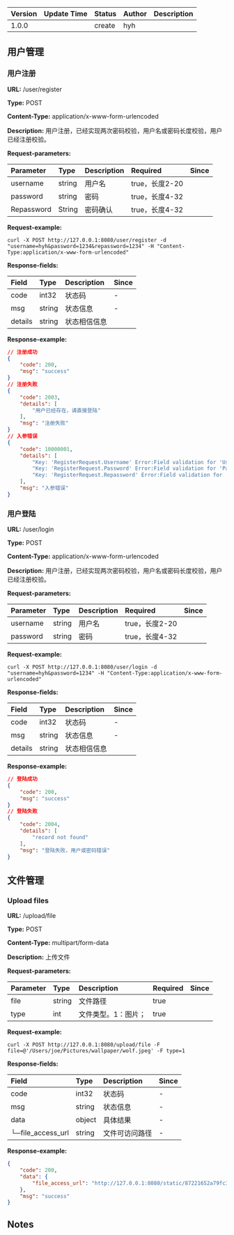 | Version | Update Time | Status | Author | Description |
| :------ | :---------- | :----- | :----- | :---------- |
| 1.0.0   |             | create | hyh    |             |

## 用户管理

### 用户注册

**URL:** /user/register

**Type:** POST

**Content-Type:** application/x-www-form-urlencoded

**Description:** 用户注册，已经实现两次密码校验，用户名或密码长度校验，用户已经注册校验。

**Request-parameters:**

| Parameter  | Type   | Description | Required       | Since |
| :--------- | :----- | :---------- | :------------- | :---- |
| username   | string | 用户名      | true，长度2-20 |       |
| password   | string | 密码        | true，长度4-32 |       |
| Repassword | String | 密码确认    | true，长度4-32 |       |

**Request-example:**

```shell
curl -X POST http://127.0.0.1:8080/user/register -d "username=hyh&password=1234&repassword=1234" -H "Content-Type:application/x-www-form-urlencoded"
```

**Response-fields:**

| Field   | Type   | Description  | Since |
| :------ | :----- | :----------- | :---- |
| code    | int32  | 状态码       | -     |
| msg     | string | 状态信息     | -     |
| details | string | 状态相信信息 |       |

**Response-example:**

```json
// 注册成功
{
    "code": 200,
    "msg": "success"
}
// 注册失败
{
    "code": 2003,
    "details": [
        "用户已经存在，请直接登陆"
    ],
    "msg": "注册失败"
}
// 入参错误
{
    "code": 10000001,
    "details": [
        "Key: 'RegisterRequest.Username' Error:Field validation for 'Username' failed on the 'required' tag",
        "Key: 'RegisterRequest.Password' Error:Field validation for 'Password' failed on the 'required' tag",
        "Key: 'RegisterRequest.Repassword' Error:Field validation for 'Repassword' failed on the 'required' tag"
    ],
    "msg": "入参错误"
}
```

### 用户登陆

**URL:** /user/login

**Type:** POST

**Content-Type:** application/x-www-form-urlencoded

**Description:** 用户注册，已经实现两次密码校验，用户名或密码长度校验，用户已经注册校验。

**Request-parameters:**

| Parameter | Type   | Description | Required       | Since |
| :-------- | :----- | :---------- | :------------- | :---- |
| username  | string | 用户名      | true，长度2-20 |       |
| password  | string | 密码        | true，长度4-32 |       |

**Request-example:**

```shell
curl -X POST http://127.0.0.1:8080/user/login -d "username=hyh&password=1234" -H "Content-Type:application/x-www-form-urlencoded"
```

**Response-fields:**

| Field   | Type   | Description  | Since |
| :------ | :----- | :----------- | :---- |
| code    | int32  | 状态码       | -     |
| msg     | string | 状态信息     | -     |
| details | string | 状态相信信息 |       |

**Response-example:**

```json
// 登陆成功
{
    "code": 200,
    "msg": "success"
}
// 登陆失败
{
    "code": 2004,
    "details": [
        "record not found"
    ],
    "msg": "登陆失败，用户或密码错误"
}
```

## 文件管理

### Upload files

**URL:** /upload/file

**Type:** POST

**Content-Type:** multipart/form-data

**Description:** 上传文件

**Request-parameters:**

| Parameter | Type   | Description         | Required | Since |
| :-------- | :----- | :------------------ | :------- | :---- |
| file      | string | 文件路径            | true     |       |
| type      | int    | 文件类型。1：图片； | true     |       |

**Request-example:**

```shell
curl -X POST http://127.0.0.1:8080/upload/file -F file=@'/Users/joe/Pictures/wallpaper/wolf.jpeg' -F type=1
```

**Response-fields:**

| Field             | Type   | Description    | Since |
| :---------------- | :----- | :------------- | :---- |
| code              | int32  | 状态码         | -     |
| msg               | string | 状态信息       | -     |
| data              | object | 具体结果       | -     |
| └─file_access_url | string | 文件可访问路径 | -     |

**Response-example:**

```json
{
    "code": 200,
    "data": {
        "file_access_url": "http://127.0.0.1:8080/static/87221652a79fc3c9b04cde0b335fdd5b.jpeg"
    },
    "msg": "success"
}
```

## Notes